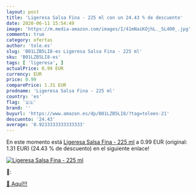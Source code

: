 ```yaml
---
layout: post
title: 'Ligeresa Salsa Fina - 225 ml con un 24.43 % de descuento'
date: 2020-06-11 15:54:49
image: 'https://m.media-amazon.com/images/I/41mNaiKOjhL._SL400_.jpg'
comments: true
category: ofertas
author: 'tole.es'
slug: 'B01LZB5LI8-es Ligeresa Salsa Fina - 225 ml'
sku: 'B01LZB5LI8-es'
tags: [ 'ligeresa', ]
actualPrice: 0.99 EUR
currency: EUR
price: 0.99
comparePrice: 1.31 EUR
prodname: 'Ligeresa Salsa Fina - 225 ml'
country: 'es'
flag: '🇪🇸'
brand: ''
buyurl: 'https://www.amazon.es/dp/B01LZB5LI8/?tag=tolees-21'
descuento: '24.43'
average: '0.9233333333333333'
---
```


En este momento está [Ligeresa Salsa Fina - 225 ml](https://www.amazon.es/dp/B01LZB5LI8/?tag=tolees-21) a 0.99 EUR (original: 1.31 EUR) (24.43 %  de descuento) en el siguiente enlace!

[![Ligeresa Salsa Fina - 225 ml](https://m.media-amazon.com/images/I/41mNaiKOjhL._SL400_.jpg)](https://www.amazon.es/dp/B01LZB5LI8/?tag=tolees-21)

🔎:


[🛒 Aquí!!!](https://www.amazon.es/dp/B01LZB5LI8/?tag=tolees-21)
